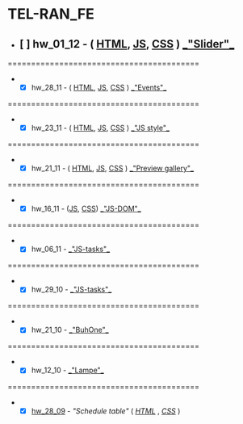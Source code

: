 # TEL-RAN_FE

- ## [ ] hw_01_12 - ( [HTML](https://github.com/sl101/TEL-RAN_FE/blob/main/hw_01_12/index.html), [ JS](https://github.com/sl101/TEL-RAN_FE/blob/main/hw_01_12/script/script.js), [ CSS](https://github.com/sl101/TEL-RAN_FE/blob/main/hw_01_12/style/style.css) ) [ \_"Slider"\_](https://sl101.github.io/TEL-RAN_FE/hw_01_12/)

=========================================

- - [x] hw_28_11 - ( [HTML](https://github.com/sl101/TEL-RAN_FE/blob/main/hw_28_11/index.html), [ JS](https://github.com/sl101/TEL-RAN_FE/blob/main/hw_28_11/script/script.js), [ CSS](https://github.com/sl101/TEL-RAN_FE/blob/main/hw_28_11/style/style.css) ) [ \_"Events"\_](https://sl101.github.io/TEL-RAN_FE/hw_28_11/)

=========================================

- - [x] hw_23_11 - ( [HTML](https://github.com/sl101/TEL-RAN_FE/blob/main/hw_23_11/index.html), [ JS](https://github.com/sl101/TEL-RAN_FE/blob/main/hw_23_11/script/script.js), [ CSS](https://github.com/sl101/TEL-RAN_FE/blob/main/hw_23_11/style/style.css) ) [ \_"JS style"\_](https://sl101.github.io/TEL-RAN_FE/hw_23_11/)

=========================================

- - [x] hw_21_11 - ( [HTML](https://github.com/sl101/TEL-RAN_FE/blob/main/hw_21_11/index.html), [ JS](https://github.com/sl101/TEL-RAN_FE/blob/main/hw_21_11/script/script.js), [ CSS](https://github.com/sl101/TEL-RAN_FE/blob/main/hw_21_11/style/style.css) ) [ \_"Preview gallery"\_](https://sl101.github.io/TEL-RAN_FE/hw_21_11/)

=========================================

- - [x] hw_16_11 - ([JS](https://github.com/sl101/TEL-RAN_FE/blob/main/hw_16_11/script/script.js), [CSS](https://github.com/sl101/TEL-RAN_FE/blob/main/hw_16_11/style/style.css)) [\_"JS-DOM"\_](https://sl101.github.io/TEL-RAN_FE/hw_16_11/)

=========================================

- - [x] hw_06_11 - [\_"JS-tasks"\_](https://sl101.github.io/TEL-RAN_FE/hw_06_11/script.js)

=========================================

- - [x] hw_29_10 - [\_"JS-tasks"\_](https://sl101.github.io/TEL-RAN_FE/hw_29_10/script.js)

=========================================

- - [x] hw_21_10 - [\_"BuhOne"\_](https://sl101.github.io/TEL-RAN_FE/hw_21_10)

=========================================

- - [x] hw_12_10 - [\_"Lampe"\_](https://sl101.github.io/TEL-RAN_FE/hw_12_10)

=========================================

- - [x] [hw_28_09](https://sl101.github.io/TEL-RAN_FE/hw_28_09) - _"Schedule table"_ ( _[HTML](https://github.com/sl101/TEL-RAN_FE/blob/main/hw_28_09/index.html)_ , _[CSS](https://github.com/sl101/TEL-RAN_FE/blob/main/hw_28_09/style/style.css)_ )
